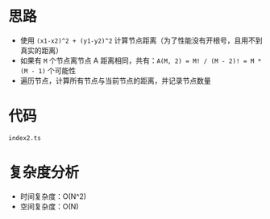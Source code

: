 # 思路

-   使用 `(x1-x2)^2 + (y1-y2)^2` 计算节点距离（为了性能没有开根号，且用不到真实的距离）
-   如果有 `M` 个节点离节点 A 距离相同，共有：`A(M, 2) = M! / (M - 2)! = M * (M - 1)` 个可能性
-   遍历节点，计算所有节点与当前节点的距离，并记录节点数量

# 代码

`index2.ts`

# 复杂度分析

- 时间复杂度：O(N^2)
- 空间复杂度：O(N)
